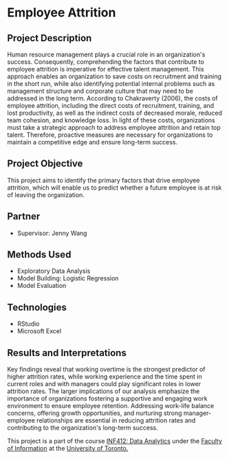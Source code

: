 # Employee Attrition

## Project Description
Human resource management plays a crucial role in an organization's success. Consequently, comprehending the factors that contribute to employee attrition is imperative for effective talent management. This approach enables an organization to save costs on recruitment and training in the short run, while also identifying potential internal problems such as management structure and corporate culture that may need to be addressed in the long term. According to Chakraverty (2006), the costs of employee attrition, including the direct costs of recruitment, training, and lost productivity, as well as the indirect costs of decreased morale, reduced team cohesion, and knowledge loss. In light of these costs, organizations must take a strategic approach to address employee attrition and retain top talent. Therefore, proactive measures are necessary for organizations to maintain a competitive edge and ensure long-term success. 

## Project Objective
This project aims to identify the primary factors that drive employee attrition, which will enable us to predict whether a future employee is at risk of leaving the organization. 

## Partner
* Supervisor: Jenny Wang

## Methods Used
* Exploratory Data Analysis
* Model Building: Logistic Regression
* Model Evaluation

## Technologies
* RStudio
* Microsoft Excel

## Results and Interpretations
Key findings reveal that working overtime is the strongest predictor of higher attrition rates, while working experience and the time spent in current roles and with managers could play significant roles in lower attrition rates. 
The larger implications of our analysis emphasize the importance of organizations fostering a supportive and engaging work environment to ensure employee retention. Addressing work-life balance concerns, offering growth opportunities, and nurturing strong manager-employee relationships are essential in reducing attrition rates and contributing to the organization's long-term success.

This project is a part of the course [INF412: Data Analytics]([https://ischool.utoronto.ca/course/data-analytics-informed-decisions-with-data/]) under the [Faculty of Information](https://ischool.utoronto.ca/) at the [University of Toronto.](https://www.utoronto.ca/)
